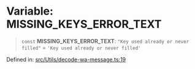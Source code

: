 # Variable: MISSING\_KEYS\_ERROR\_TEXT

> `const` **MISSING\_KEYS\_ERROR\_TEXT**: `"Key used already or never filled"` = `'Key used already or never filled'`

Defined in: [src/Utils/decode-wa-message.ts:19](https://github.com/Fokusdotid/bail/blob/3bd64a6fd6e8fc52d3ec9ba842534bed26103555/src/Utils/decode-wa-message.ts#L19)
